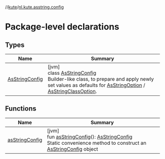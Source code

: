 //[kute](../../index.md)/[nl.kute.asstring.config](index.md)

# Package-level declarations

## Types

| Name | Summary |
|---|---|
| [AsStringConfig](-as-string-config/index.md) | [jvm]<br>class [AsStringConfig](-as-string-config/index.md)<br>Builder-like class, to prepare and apply newly set values as defaults for [AsStringOption](../nl.kute.asstring.annotation.option/-as-string-option/index.md) / [AsStringClassOption](../nl.kute.asstring.annotation.option/-as-string-class-option/index.md). |

## Functions

| Name | Summary |
|---|---|
| [asStringConfig](as-string-config.md) | [jvm]<br>fun [asStringConfig](as-string-config.md)(): [AsStringConfig](-as-string-config/index.md)<br>Static convenience method to construct an [AsStringConfig](-as-string-config/index.md) object |
